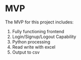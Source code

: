 # MVP
The MVP for this project includes:
1. Fully functioning frontend
2. Login/Signup/Logout Capability
3. Python processing
4. Read write with excel
5. Output to csv